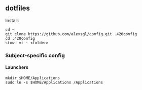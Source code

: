 ## dotfiles
Install:
```
cd ~
git clone https://github.com/alexsgl/config.git .420config
cd .420config
stow -vt ~ <folder>
```

### Subject-specific config
#### Launchers
```
mkdir $HOME/Applications
sudo ln -s $HOME/Applications /Applications
```

